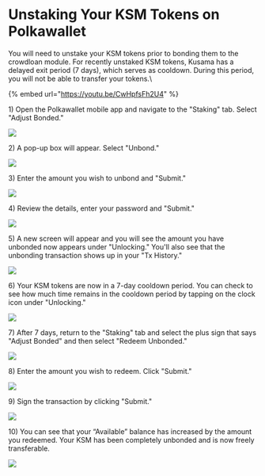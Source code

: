 # Unstaking Your KSM Tokens on Polkawallet

You will need to unstake your KSM tokens prior to bonding them to the crowdloan module. For recently unstaked KSM tokens, Kusama has a delayed exit period (7 days), which serves as cooldown. During this period, you will not be able to transfer your tokens.\


{% embed url="https://youtu.be/CwHpfsFh2U4" %}



1\) Open the Polkawallet mobile app and navigate to the "Staking" tab. Select "Adjust Bonded."&#x20;

![](<../../../../../.gitbook/assets/image (15).png>)



2\) A pop-up box will appear. Select "Unbond."&#x20;

![](<../../../../../.gitbook/assets/image (6).png>)



3\) Enter the amount you wish to unbond and "Submit."

![](<../../../../../.gitbook/assets/image (16).png>)



4\) Review the details, enter your password and "Submit."

![](<../../../../../.gitbook/assets/image (18).png>)



5\) A new screen will appear and you will see the amount you have unbonded now appears under "Unlocking." You'll also see that the unbonding transaction shows up in your "Tx History."&#x20;

![](<../../../../../.gitbook/assets/image (14).png>)



6\) Your KSM tokens are now in a 7-day cooldown period. You can check to see how much time remains in the cooldown period by tapping on the clock icon under "Unlocking."&#x20;

![](<../../../../../.gitbook/assets/image (13) (1).png>)



7\) After 7 days, return to the "Staking" tab and select the plus sign that says "Adjust Bonded" and then select "Redeem Unbonded."

![](<../../../../../.gitbook/assets/image (21).png>)



8\) Enter the amount you wish to redeem. Click "Submit."&#x20;

![](<../../../../../.gitbook/assets/image (20).png>)



9\) Sign the transaction by clicking "Submit."

![](<../../../../../.gitbook/assets/image (10) (1).png>)



10\) You can see that your “Available” balance has increased by the amount you redeemed. Your KSM has been completely unbonded and is now freely transferable.

![](<../../../../../.gitbook/assets/image (19).png>)
